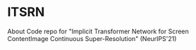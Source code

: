# ITSRN
About Code repo for "Implicit Transformer Network for Screen ContentImage Continuous Super-Resolution" (NeurIPS'21)
